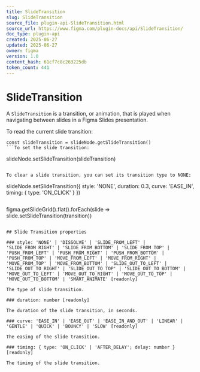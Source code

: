```yaml
---
title: SlideTransition
slug: SlideTransition
source_file: plugin-api-SlideTransition.html
source_url: https://www.figma.com/plugin-docs/api/SlideTransition/
doc_type: plugin-api
created: 2025-06-27
updated: 2025-06-27
owner: figma
version: 1.0
content_hash: 61cf7c8c263225db
token_count: 441
---
```

# SlideTransition

A `SlideTransition` is a transition, or animation, that is played when navigating between slides in a Figma Slides presentation.

To read the current slide transition:

```
const slideTransition = slideNode.getSlideTransition()
```To set the slide transition:

```
slideNode.setSlideTransition(slideTransition)
```If you use the trigger type ON_CLICK, the delay parameter will be ignored and set to 0.

To clear a slide transition, you can set its transition type to NONE:

```
slideNode.setSlideTransition({ style: 'NONE', duration: 0.3, curve: 'EASE_IN', timing: { type: 'ON_CLICK' } })
```If you want to update the slide transition for every slide in the grid, like the button in UI that says “Apply to all slides”, you can loop through each slide in the grid.

```
figma.getSlideGrid().flat().forEach(slide => slide.setSlideTransition(transition))
```

## Slide Transition properties

### style: 'NONE' | 'DISSOLVE' | 'SLIDE_FROM_LEFT' | 'SLIDE_FROM_RIGHT' | 'SLIDE_FROM_BOTTOM' | 'SLIDE_FROM_TOP' | 'PUSH_FROM_LEFT' | 'PUSH_FROM_RIGHT' | 'PUSH_FROM_BOTTOM' | 'PUSH_FROM_TOP' | 'MOVE_FROM_LEFT' | 'MOVE_FROM_RIGHT' | 'MOVE_FROM_TOP' | 'MOVE_FROM_BOTTOM' | 'SLIDE_OUT_TO_LEFT' | 'SLIDE_OUT_TO_RIGHT' | 'SLIDE_OUT_TO_TOP' | 'SLIDE_OUT_TO_BOTTOM' | 'MOVE_OUT_TO_LEFT' | 'MOVE_OUT_TO_RIGHT' | 'MOVE_OUT_TO_TOP' | 'MOVE_OUT_TO_BOTTOM' | 'SMART_ANIMATE' [readonly]

The type of slide transition.

### duration: number [readonly]

The duration of the slide transition, in seconds.

### curve: 'EASE_IN' | 'EASE_OUT' | 'EASE_IN_AND_OUT' | 'LINEAR' | 'GENTLE' | 'QUICK' | 'BOUNCY' | 'SLOW' [readonly]

The easing of the slide transition.

### timing: { type: 'ON_CLICK' | 'AFTER_DELAY'; delay: number } [readonly]

The timing of the slide transition.